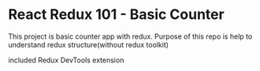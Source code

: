 # React Redux 101 - Basic Counter

This project is basic counter app with redux. Purpose of this repo is help to understand redux structure(without redux toolkit)

included Redux DevTools extension
